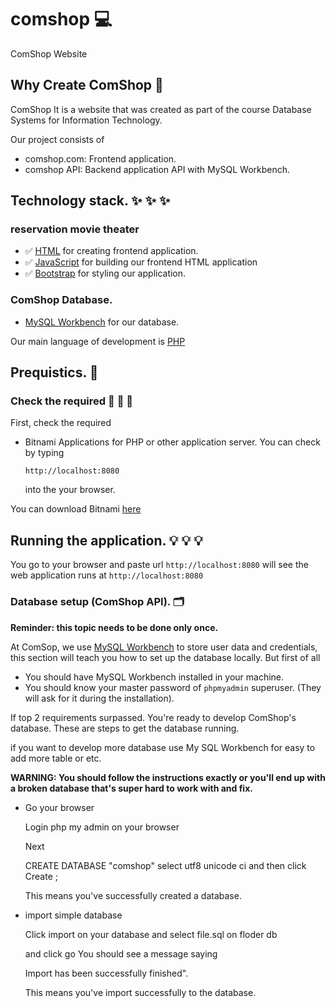 # comshop :computer:
ComShop Website

## Why Create ComShop :balloon:
ComShop It is a website that was created as part of the course Database Systems for Information Technology.

Our project consists of
- comshop.com: Frontend application.
- comshop API: Backend application API with MySQL Workbench.

## Technology stack. :sparkles: :sparkles:  :sparkles:
### reservation movie theater
- :white_check_mark: [HTML](https://html.com) for creating frontend application.
- :white_check_mark: [JavaScript](https://www.javascript.com) for building our frontend HTML application
- :white_check_mark: [Bootstrap](https://getbootstrap.com) for styling our application.

### ComShop Database.
- [MySQL Workbench](https://www.mysql.com/products/workbench/) for our database.

Our main language of development is [PHP](https://www.php.net)

## Prequistics. :key:
### Check the required :pushpin: :pushpin: :pushpin:
First, check the required 

- Bitnami Applications for PHP or other application server.
  You can check by typing
  ```
  http://localhost:8080
  ```
  into the your browser.
  
You can download Bitnami [here](https://bitnami.com)

## Running the application. :bulb:	:bulb: :bulb: 

You go to your browser and paste url `http://localhost:8080` will see the web application runs at `http://localhost:8080`

### Database setup (ComShop API). :card_index_dividers:
**Reminder: this topic needs to be done only once.**

At ComSop, we use [MySQL Workbench](https://www.mysql.com/products/workbench/) to store user data and credentials, this section will teach you how to set up the database locally. But first of all

- You should have MySQL Workbench installed in your machine.
- You should know your master password of `phpmyadmin` superuser. (They will ask for it during the installation).

If top 2 requirements surpassed. You're ready to develop ComShop's database. These are steps to get the database running.

if you want to develop more database use  My SQL Workbench for easy to add more table or etc.

**WARNING: You should follow the instructions exactly or you'll end up with a broken database that's super hard to work with and fix.**

- Go your browser
  
  Login php my admin on your browser

  Next

  CREATE DATABASE "comshop" select utf8 unicode ci and then click  Create ;

  This means you've successfully created a database.

- import simple database

  Click import on your database and  select file.sql on floder db

  and click go You should see a message saying

  Import has been successfully finished".

  This means you've import successfully to the database.